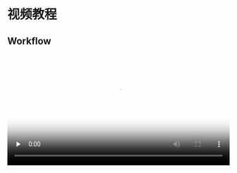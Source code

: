 # 视频教程

## Workflow

<video id="video" controls="" preload="none" style="width:100%" poster="/file/video_cover.png">
      <source id="mp4" src="/file/任务流创建演示视频.mov" type="video/mp4">
</video>
